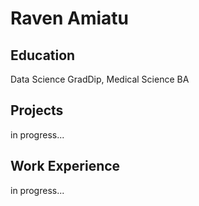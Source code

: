 # Raven Amiatu

## Education
Data Science GradDip, Medical Science BA 

## Projects
in progress...

## Work Experience
in progress...

